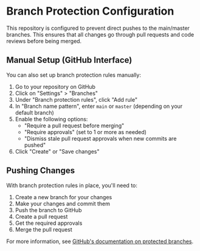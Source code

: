 # Branch Protection Configuration

This repository is configured to prevent direct pushes to the main/master branches. This ensures that all changes go through pull requests and code reviews before being merged.

## Manual Setup (GitHub Interface)

You can also set up branch protection rules manually:

1. Go to your repository on GitHub
2. Click on "Settings" > "Branches"
3. Under "Branch protection rules", click "Add rule"
4. In "Branch name pattern", enter `main` or `master` (depending on your default branch)
5. Enable the following options:
   - "Require a pull request before merging"
   - "Require approvals" (set to 1 or more as needed)
   - "Dismiss stale pull request approvals when new commits are pushed"
6. Click "Create" or "Save changes"

## Pushing Changes

With branch protection rules in place, you'll need to:

1. Create a new branch for your changes
2. Make your changes and commit them
3. Push the branch to GitHub
4. Create a pull request
5. Get the required approvals
6. Merge the pull request

For more information, see [GitHub's documentation on protected branches](https://docs.github.com/en/github/administering-a-repository/defining-the-mergeability-of-pull-requests/about-protected-branches).
